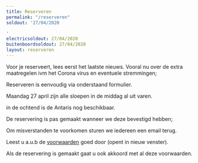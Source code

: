 ```yaml
---
title: Reserveren
permalink: "/reserveren"
soldout: '27/04/2020

'
electricsoldout: 27/04/2020
buitenboordsoldout: 27/04/2020
layout: reserveren
---
```


Voor je reserveert, lees eerst het laatste nieuws.
Vooral nu over de extra maatregelen ivm het Corona virus en eventuele stremmingen;

Reserveren is eenvoudig via onderstaand formulier.

Maandag 27 april zijn alle sloepen in de middag al uit varen.

in de ochtend is de Antaris nog beschikbaar.


De reservering is pas gemaakt wanneer we deze bevestigd hebben;

Om misverstanden te voorkomen sturen we iedereen een email terug.

Leest u a.u.b de [voorwaarden](voorwaarden) goed door (opent in nieuw venster).

Als de reservering is gemaakt gaat u ook akkoord met al deze voorwaarden.
